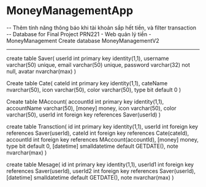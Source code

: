 ﻿# MoneyManagementApp
-- Thêm tính năng thông báo khi tài khoản sắp hết tiền, và filter transaction
-- Database for Final Project PRN221 - Web quản lý tiền - MoneyManagement
Create database MoneyManagementV2

-------------------------------------------------------------------------
create table Saver(
	userId int primary key identity(1,1),
	username varchar(50) unique, 
	email varchar(50) unique,
	password varchar(32) not null,
	avatar nvarchar(max)
)

Create table  Cate(
	cateId int primary key identity(1,1), 
	cateName nvarchar(50),
	icon varchar(50),
	color varchar(50),
	type bit default 0
)

Create table MAccount(
	accountId int primary key identity(1,1),
	accountName varchar(50),
	[money] money,
	icon varchar(50),
	color varchar(50),
	userId int foreign key references Saver(userId)
)

create table Transction(
	id int primary key identity(1,1),
	userId int foreign key references Saver(userId),
	cateId int foreign key references Cate(cateId),
	accountId int foreign key references MAccount(accountId),
	[money] money,
	type bit default 0,
	[datetime]  smalldatetime default GETDATE(),
	note nvarchar(max)
)

create table Mesage(
	id int primary key identity(1,1),
	userId1 int foreign key references Saver(userId),
	userId2 int foreign key references Saver(userId),
	[datetime]  smalldatetime default GETDATE(),
	note nvarchar(max)
)
